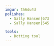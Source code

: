 ```yaml
---
imgur: th6du4d
polishes:
  - Sally Hansen|673
  - Sally Hansen|545

tools:
  - Dotting tool
---
```

